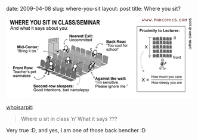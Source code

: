 date: 2009-04-08
slug: where-you-sit
layout: post
title: Where you sit?


<img src="/static/tumblr_files/j9vkmnE15ixjhgdj4mI50hcXo1_500.gif"/><br/><p><a href="http://whoisarpit.tumblr.com/post/94173521/where-u-sit-in-class-n-what-it-says" target="_blank">whoisarpit</a>:</p>



<blockquote>Where u sit in class ‘n’ What it says&#160;???</blockquote>



<p>Very true :D, and yes, I am one of those back bencher :D</p>
